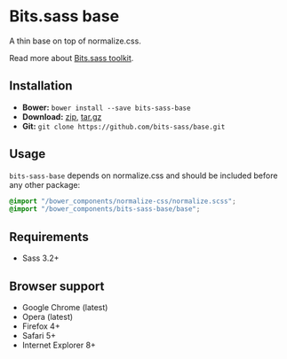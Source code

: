 # Bits.sass base

A thin base on top of normalize.css.

Read more about [Bits.sass toolkit](https://github.com/bits-sass/bits.sass).

## Installation

* __Bower:__ `bower install --save bits-sass-base`
* __Download:__ [zip](https://github.com/bits-sass/base/zipball/master), [tar.gz](https://github.com/bits-sass/base/tarball/master)
* __Git:__ `git clone https://github.com/bits-sass/base.git`

## Usage

`bits-sass-base` depends on normalize.css and should be included before any other package:

```scss
@import "/bower_components/normalize-css/normalize.scss";
@import "/bower_components/bits-sass-base/base";
```

## Requirements

* Sass 3.2+

## Browser support

* Google Chrome (latest)
* Opera (latest)
* Firefox 4+
* Safari 5+
* Internet Explorer 8+